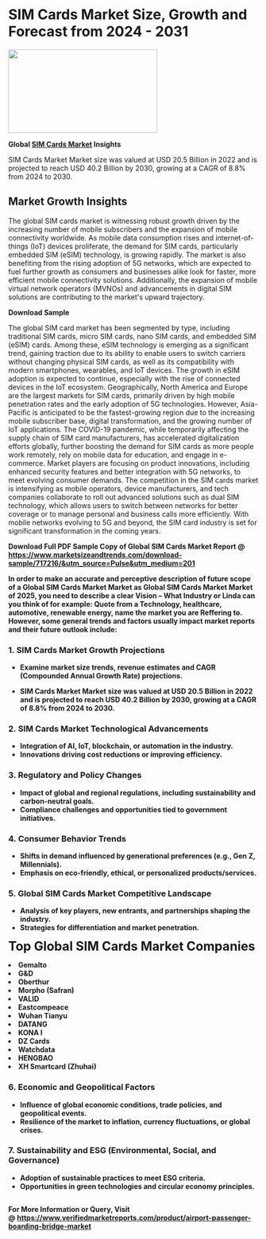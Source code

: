 <H1>SIM Cards Market Size, Growth and Forecast from 2024 - 2031</H1><img class="aligncenter size-medium wp-image-584254" src="https://thirdeyenews.in/wp-content/uploads/2024/09/Global-Market-Research-300x168.jpeg" alt="" width="300" height="168" /><p><strong>Global&nbsp;<a href="https://www.marketsizeandtrends.com/download-sample/717216/&amp;utm_source=Pulse&amp;utm_medium=201">SIM Cards Market</a> Insights</strong></p><p>SIM Cards Market Market size was valued at USD 20.5 Billion in 2022 and is projected to reach USD 40.2 Billion by 2030, growing at a CAGR of 8.8% from 2024 to 2030.</p><p><h2>Market Growth Insights</h2> <p>The global SIM cards market is witnessing robust growth driven by the increasing number of mobile subscribers and the expansion of mobile connectivity worldwide. As mobile data consumption rises and internet-of-things (IoT) devices proliferate, the demand for SIM cards, particularly embedded SIM (eSIM) technology, is growing rapidly. The market is also benefiting from the rising adoption of 5G networks, which are expected to fuel further growth as consumers and businesses alike look for faster, more efficient mobile connectivity solutions. Additionally, the expansion of mobile virtual network operators (MVNOs) and advancements in digital SIM solutions are contributing to the market's upward trajectory.</p> <p><strong>Download Sample</strong></p> <p>The global SIM card market has been segmented by type, including traditional SIM cards, micro SIM cards, nano SIM cards, and embedded SIM (eSIM) cards. Among these, eSIM technology is emerging as a significant trend, gaining traction due to its ability to enable users to switch carriers without changing physical SIM cards, as well as its compatibility with modern smartphones, wearables, and IoT devices. The growth in eSIM adoption is expected to continue, especially with the rise of connected devices in the IoT ecosystem. Geographically, North America and Europe are the largest markets for SIM cards, primarily driven by high mobile penetration rates and the early adoption of 5G technologies. However, Asia-Pacific is anticipated to be the fastest-growing region due to the increasing mobile subscriber base, digital transformation, and the growing number of IoT applications. The COVID-19 pandemic, while temporarily affecting the supply chain of SIM card manufacturers, has accelerated digitalization efforts globally, further boosting the demand for SIM cards as more people work remotely, rely on mobile data for education, and engage in e-commerce. Market players are focusing on product innovations, including enhanced security features and better integration with 5G networks, to meet evolving consumer demands. The competition in the SIM cards market is intensifying as mobile operators, device manufacturers, and tech companies collaborate to roll out advanced solutions such as dual SIM technology, which allows users to switch between networks for better coverage or to manage personal and business calls more efficiently. With mobile networks evolving to 5G and beyond, the SIM card industry is set for significant transformation in the coming years.</p> <p><strong></p><p><span class=""><strong>Download Full PDF Sample Copy of Global SIM Cards Market Report</strong> @ <a href="https://www.marketsizeandtrends.com/download-sample/717216/&amp;utm_source=Pulse&amp;utm_medium=201" target="_blank">https://www.marketsizeandtrends.com/download-sample/717216/&amp;utm_source=Pulse&amp;utm_medium=201</a></span></p><p>In order to make an accurate and perceptive description of future scope of a Global&nbsp;SIM Cards Market Market as Global&nbsp;SIM Cards Market Market of 2025, you need to describe a clear Vision &ndash; What Industry or Linda can you think of for example: Quote from a Technology, healthcare, automotive, renewable energy, name the market you are Reffering to. However, some general trends and factors usually impact market reports and their future outlook include:</p><h3>1.&nbsp;<strong>SIM Cards Market Growth Projections</strong></h3><ul><li>Examine market size trends, revenue estimates and CAGR (Compounded Annual Growth Rate) projections.</li><li><p>SIM Cards Market Market size was valued at USD 20.5 Billion in 2022 and is projected to reach USD 40.2 Billion by 2030, growing at a CAGR of 8.8% from 2024 to 2030.</p></li></ul><h3>2.&nbsp;<strong>SIM Cards Market Technological Advancements</strong></h3><ul><li>Integration of AI, IoT, blockchain, or automation in the industry.</li><li>Innovations driving cost reductions or improving efficiency.</li></ul><h3>3.&nbsp;<strong>Regulatory and Policy Changes</strong></h3><ul><li>Impact of global and regional regulations, including sustainability and carbon-neutral goals.</li><li>Compliance challenges and opportunities tied to government initiatives.</li></ul><h3>4.&nbsp;<strong>Consumer Behavior Trends</strong></h3><ul><li>Shifts in demand influenced by generational preferences (e.g., Gen Z, Millennials).</li><li>Emphasis on eco-friendly, ethical, or personalized products/services.</li></ul><h3>5.&nbsp;<strong>Global SIM Cards Market Competitive Landscape</strong></h3><ul><li>Analysis of key players, new entrants, and partnerships shaping the industry.</li><li>Strategies for differentiation and market penetration.</li></ul><p data-pm-slice="1 1 []"><span style="color: inherit; font-family: inherit; font-size: 25px;">Top Global SIM Cards Market Companies</span></p><div class="" data-test-id=""><p><li>Gemalto</li><li> G&D</li><li> Oberthur</li><li> Morpho (Safran)</li><li> VALID</li><li> Eastcompeace</li><li> Wuhan Tianyu</li><li> DATANG</li><li> KONA I</li><li> DZ Cards</li><li> Watchdata</li><li> HENGBAO</li><li> XH Smartcard (Zhuhai)</li></p></div><h3>6.&nbsp;<strong>Economic and Geopolitical Factors</strong></h3><ul><li>Influence of global economic conditions, trade policies, and geopolitical events.</li><li>Resilience of the market to inflation, currency fluctuations, or global crises.</li></ul><h3>7.&nbsp;<strong>Sustainability and ESG (Environmental, Social, and Governance)</strong></h3><ul><li>Adoption of sustainable practices to meet ESG criteria.</li><li>Opportunities in green technologies and circular economy principles.</li></ul><h2><strong style="font-size: 14px;">For More Information or Query, Visit @&nbsp;</strong><a style="background-color: #ffffff; font-size: 14px;" href="https://www.marketsizeandtrends.com/report/sim-cards-market/" target="_blank">https://www.verifiedmarketreports.com/product/airport-passenger-boarding-bridge-market</a></h2>
